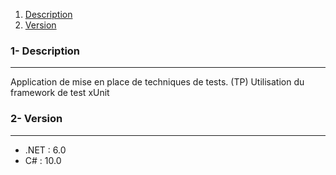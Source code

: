 1. [Description](#1--description)
2. [Version](#2--version)

### 1- Description
***
Application de mise en place de techniques de tests. (TP)
Utilisation du framework de test xUnit

### 2- Version
***
+ .NET : 6.0
+ C# : 10.0 
